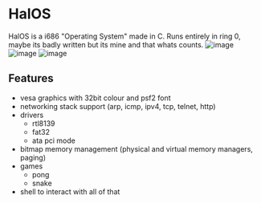 # HalOS
HalOS is a i686 "Operating System" made in C. Runs entirely in ring 0, maybe its badly written but its mine and that whats counts.
![image](https://github.com/user-attachments/assets/1d7ec807-59c4-49d5-b4e1-97ff4d48eb2a)
![image](https://github.com/user-attachments/assets/44dac752-8826-4d81-9817-846391f39592)
![image](https://github.com/user-attachments/assets/5748dbde-f9bc-45bd-b0b1-db7db469e447)

## Features
- vesa graphics with 32bit colour and psf2 font
- networking stack support (arp, icmp, ipv4, tcp, telnet, http)
- drivers
    - rtl8139
    - fat32
    - ata pci mode
- bitmap memory management (physical and virtual memory managers, paging)
- games
    - pong
    - snake
- shell to interact with all of that

